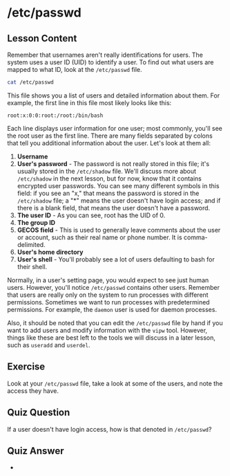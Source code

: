 # /etc/passwd

## Lesson Content

Remember that usernames aren't really identifications for users. The system uses a user ID (UID) to identify a user. To find out what users are mapped to what ID, look at the `/etc/passwd` file.

```bash
cat /etc/passwd
```

This file shows you a list of users and detailed information about them. For example, the first line in this file most likely looks like this:

```plaintext
root:x:0:0:root:/root:/bin/bash
```

Each line displays user information for one user; most commonly, you'll see the root user as the first line. There are many fields separated by colons that tell you additional information about the user. Let's look at them all:

1. **Username**
2. **User's password** - The password is not really stored in this file; it's usually stored in the `/etc/shadow` file. We'll discuss more about `/etc/shadow` in the next lesson, but for now, know that it contains encrypted user passwords. You can see many different symbols in this field: if you see an "x," that means the password is stored in the `/etc/shadow` file; a "\*" means the user doesn't have login access; and if there is a blank field, that means the user doesn't have a password.
3. **The user ID** - As you can see, root has the UID of 0.
4. **The group ID**
5. **GECOS field** - This is used to generally leave comments about the user or account, such as their real name or phone number. It is comma-delimited.
6. **User's home directory**
7. **User's shell** - You'll probably see a lot of users defaulting to bash for their shell.

Normally, in a user's setting page, you would expect to see just human users. However, you'll notice `/etc/passwd` contains other users. Remember that users are really only on the system to run processes with different permissions. Sometimes we want to run processes with predetermined permissions. For example, the `daemon` user is used for daemon processes.

Also, it should be noted that you can edit the `/etc/passwd` file by hand if you want to add users and modify information with the `vipw` tool. However, things like these are best left to the tools we will discuss in a later lesson, such as `useradd` and `userdel`.

## Exercise

Look at your `/etc/passwd` file, take a look at some of the users, and note the access they have.

## Quiz Question

If a user doesn't have login access, how is that denoted in `/etc/passwd`?

## Quiz Answer

-
